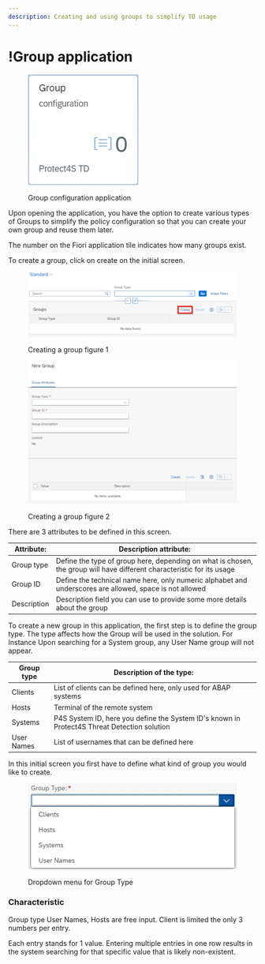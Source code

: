 ```yaml
---
description: Creating and using groups to simplify TD usage
---
```


# !Group application



<figure><img src="../.gitbook/assets/image (2) (1).png" alt=""><figcaption><p>Group configuration application</p></figcaption></figure>

Upon opening the application, you have the option to create various types of Groups to simplify the  policy configuration so that you can create your own group and reuse them later.

The number on the Fiori application tile indicates how many groups exist.



To create a group, click on create on the initial screen.

<figure><img src="../.gitbook/assets/image (1) (1).png" alt=""><figcaption><p>Creating a group figure 1</p></figcaption></figure>

<figure><img src="../.gitbook/assets/image (38).png" alt=""><figcaption><p>Creating a group figure 2</p></figcaption></figure>

There are 3 attributes to be defined in this screen.



| Attribute:  | Description attribute:                                                                                                 |
| ----------- | ---------------------------------------------------------------------------------------------------------------------- |
| Group type  | Define the type of group here, depending on what is chosen, the group will have different characteristic for its usage |
| Group ID    | Define the technical name here, only numeric alphabet and underscores are allowed, space is not allowed                |
| Description | Description field you can use to provide some more details about the group                                             |

To create a new group in this application, the first step is to define the group type. The type affects how the Group will be used in the solution. For Instance Upon searching for a System group, any User Name group will not appear.



| Group type | Description of the type:                                                                    |
| ---------- | ------------------------------------------------------------------------------------------- |
| Clients    | List of  clients can be defined here, only used for ABAP systems                            |
| Hosts      | Terminal of the remote system                                                               |
| Systems    | P4S System ID, here you define the System ID's known in Protect4S Threat Detection solution |
| User Names | List of usernames that can be defined here                                                  |

In this initial screen you first have to define what kind of group you would like to create.&#x20;



<figure><img src="../.gitbook/assets/image (28).png" alt=""><figcaption><p>Dropdown menu for Group Type</p></figcaption></figure>

### Characteristic

Group type User Names, Hosts are free input. Client is limited the only 3 numbers per entry.

Each entry stands for 1 value. Entering multiple entries in one row results in the system searching for that specific value that is likely non-existent.


